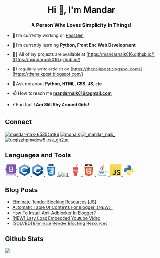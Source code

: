 <h1 align="center">Hi 👋, I'm Mandar</h1>
<h3 align="center">A Person Who Loves Simplicity In Things!</h3>

- 🔭 I’m currently working on [PassGen](https://github.com/mandarnaik016/PassGen)

- 🌱 I’m currently learning **Python, Front End Web Development**

- 👨‍💻 All of my projects are available at [https://mandarnaik016.github.io/](https://mandarnaik016.github.io/)

- 📝 I regularly write articles on [https://thenaikpost.blogspot.com/](https://thenaikpost.blogspot.com/)

- 💬 Ask me about **Python, HTML, CSS, JS, etc**

- 📫 How to reach me **mandarnaik016@gmail.com**

- ⚡ Fun fact **I Am Still Shy Around Girls!**

<h2>Connect</h2>

<p align="left">
<a href="https://linkedin.com/in/mandar-naik-65354a186" target="blank"><img align="center" src="https://raw.githubusercontent.com/rahuldkjain/github-profile-readme-generator/master/src/images/icons/Social/linked-in-alt.svg" alt="mandar-naik-65354a186" height="30" width="40" /></a>
<a href="https://twitter.com/mdnaik" target="blank"><img align="center" src="https://raw.githubusercontent.com/rahuldkjain/github-profile-readme-generator/master/src/images/icons/Social/twitter.svg" alt="mdnaik" height="30" width="40" /></a>
<a href="https://instagram.com/_mandar_naik_" target="blank"><img align="center" src="https://raw.githubusercontent.com/rahuldkjain/github-profile-readme-generator/master/src/images/icons/Social/instagram.svg" alt="_mandar_naik_" height="30" width="40" /></a>
<a href="https://www.youtube.com/channel/UCglZzhpMvdCw5-xSk_gH2UQ" target="blank"><img align="center" src="https://raw.githubusercontent.com/rahuldkjain/github-profile-readme-generator/master/src/images/icons/Social/youtube.svg" alt="ucglzzhpmvdcw5-xsk_gh2uq" height="30" width="40" /></a>
</p>

<h2>Languages and Tools</h2>

<p align="left"> <a href="https://getbootstrap.com" target="_blank" rel="noreferrer"> <img src="https://raw.githubusercontent.com/devicons/devicon/master/icons/bootstrap/bootstrap-plain-wordmark.svg" alt="bootstrap" width="40" height="40"/> </a> <a href="https://www.cprogramming.com/" target="_blank" rel="noreferrer"> <img src="https://raw.githubusercontent.com/devicons/devicon/master/icons/c/c-original.svg" alt="c" width="40" height="40"/> </a> <a href="https://www.w3schools.com/cpp/" target="_blank" rel="noreferrer"> <img src="https://raw.githubusercontent.com/devicons/devicon/master/icons/cplusplus/cplusplus-original.svg" alt="cplusplus" width="40" height="40"/> </a> <a href="https://www.w3schools.com/css/" target="_blank" rel="noreferrer"> <img src="https://raw.githubusercontent.com/devicons/devicon/master/icons/css3/css3-original-wordmark.svg" alt="css3" width="40" height="40"/> </a> <a href="https://git-scm.com/" target="_blank" rel="noreferrer"> <img src="https://www.vectorlogo.zone/logos/git-scm/git-scm-icon.svg" alt="git" width="40" height="40"/> </a> <a href="https://gulpjs.com" target="_blank" rel="noreferrer"> <img src="https://raw.githubusercontent.com/devicons/devicon/master/icons/gulp/gulp-plain.svg" alt="gulp" width="40" height="40"/> </a> <a href="https://www.w3.org/html/" target="_blank" rel="noreferrer"> <img src="https://raw.githubusercontent.com/devicons/devicon/master/icons/html5/html5-original-wordmark.svg" alt="html5" width="40" height="40"/> </a> <a href="https://www.java.com" target="_blank" rel="noreferrer"> <img src="https://raw.githubusercontent.com/devicons/devicon/master/icons/java/java-original.svg" alt="java" width="40" height="40"/> </a> <a href="https://developer.mozilla.org/en-US/docs/Web/JavaScript" target="_blank" rel="noreferrer"> <img src="https://raw.githubusercontent.com/devicons/devicon/master/icons/javascript/javascript-original.svg" alt="javascript" width="40" height="40"/> </a> <a href="https://www.python.org" target="_blank" rel="noreferrer"> <img src="https://raw.githubusercontent.com/devicons/devicon/master/icons/python/python-original.svg" alt="python" width="40" height="40"/> </a> </p>

<h2>Blog Posts</h2>

<!-- BLOG-POST-LIST:START -->
- [Eliminate Render Blocking Resources [JS]](https://thenaikpost.blogspot.com/2021/06/eliminate-render-blocking-resources.html)
- [Automatic Table Of Contents For Blogger【NEW】](https://thenaikpost.blogspot.com/2021/02/automatic-table-of-contents-for-blogger.html)
- [How To Install Anti-Adblocker In Blogger?](https://thenaikpost.blogspot.com/2020/11/anti-adblocker-script-for-blogger.html)
- [[NEW] Lazy Load Embedded Youtube Video](https://thenaikpost.blogspot.com/2020/08/lazy-load-embedded-youtube-videos.html)
- [[SOLVED] Eliminate Render Blocking Resources](https://thenaikpost.blogspot.com/2020/07/eliminate-render-blocking-resources-solved.html)
<!-- BLOG-POST-LIST:END -->

<h2>Github Stats</h2>

<a href="https://github.com/mandarnaik016/mandarnaik016">
  <img align="center" src="https://github-readme-stats.vercel.app/api?username=mandarnaik016&show_icons=true" />
</a>